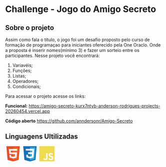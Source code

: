 # Challenge - Jogo do Amigo Secreto

## Sobre o projeto

Assim como fala o título, o jogo foi um desafio proposto pelo curso de formação de programaçao para iniciantes oferecido pela One Oraclo.
Onde a proposta é inserir nomes(mínimo 3) e fazer um sorteio entre os participantes.
Nesse projeto você encontrará:

1. Variavéis;
2. Funções;
3. Listas;
4. Operadores;
5. Condicionais;

Para acessar o projeto acesse os links:

**Funcional:** https://amigo-secreto-kurx7ntyb-anderson-rodrigues-projects-20260454.vercel.app

**Código aberto** https://github.com/anndersonr/Amigo-Secreto



## Linguagens Ultilizadas
<div>
  <img height="50" alt="logo do html5 script" src=https://raw.githubusercontent.com/devicons/devicon/master/icons/html5/html5-original.svg>
  <img height="50" alt="logo do CSS"src=https://raw.githubusercontent.com/devicons/devicon/master/icons/css3/css3-original.svg>
  <img height="50" alt="logo do java script" src=https://raw.githubusercontent.com/devicons/devicon/master/icons/javascript/javascript-plain.svg>
</div>
